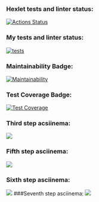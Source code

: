 ### Hexlet tests and linter status:
[![Actions Status](https://github.com/k1ntsugi1/frontend-project-lvl2/workflows/hexlet-check/badge.svg)](https://github.com/k1ntsugi1/frontend-project-lvl2/actions)
### My tests and linter status:
[![tests](https://github.com/k1ntsugi1/frontend-project-lvl2/actions/workflows/tests.yml/badge.svg?event=push)](https://github.com/k1ntsugi1/frontend-project-lvl2/actions/workflows/tests.yml)
### Maintainability Badge:
[![Maintainability](https://api.codeclimate.com/v1/badges/5fcc78e31b3234360ec4/maintainability)](https://codeclimate.com/github/k1ntsugi1/frontend-project-lvl2/maintainability)
### Test Coverage Badge:
[![Test Coverage](https://api.codeclimate.com/v1/badges/5fcc78e31b3234360ec4/test_coverage)](https://codeclimate.com/github/k1ntsugi1/frontend-project-lvl2/test_coverage)
### Third step acsiinema:
<a href="https://asciinema.org/a/ao34sx4DvNO4iRp3mKl5Iytiy" target="_blank"><img src="https://asciinema.org/a/ao34sx4DvNO4iRp3mKl5Iytiy.svg" /></a>
### Fifth step asciinema:
<a href="https://asciinema.org/a/3xkultWMnfHcvjW40d56qLc2k" target="_blank"><img src="https://asciinema.org/a/3xkultWMnfHcvjW40d56qLc2k.svg" /></a>
### Sixth step asciinema:
<a href="https://asciinema.org/a/729tlYSjig6RHm8aIqy10oycn" target="_blank"><img src="https://asciinema.org/a/729tlYSjig6RHm8aIqy10oycn.svg" /></a>
###Seventh step asciinema:
<a href="https://asciinema.org/a/jRMRddhhS5lig7acLXockO4b5" target="_blank"><img src="https://asciinema.org/a/jRMRddhhS5lig7acLXockO4b5.svg" /></a>
